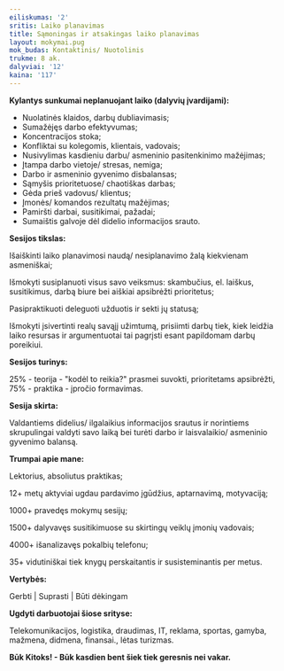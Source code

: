 ```yaml
---
eiliskumas: '2'
sritis: Laiko planavimas
title: Sąmoningas ir atsakingas laiko planavimas
layout: mokymai.pug
mok_budas: Kontaktinis/ Nuotolinis
trukme: 8 ak.
dalyviai: '12'
kaina: '117'
---
```

**Kylantys sunkumai neplanuojant laiko (dalyvių įvardijami): <!--more-->**

* Nuolatinės klaidos, darbų dubliavimasis;
* Sumažėjęs darbo efektyvumas;
* Koncentracijos stoka;
* Konfliktai su kolegomis, klientais, vadovais;
* Nusivylimas kasdieniu darbu/ asmeninio pasitenkinimo mažėjimas;
* Įtampa darbo vietoje/ stresas, nemiga;
* Darbo ir asmeninio gyvenimo disbalansas;
* Sąmyšis prioritetuose/ chaotiškas darbas;
* Gėda prieš vadovus/ klientus;
* Įmonės/ komandos rezultatų mažėjimas;
* Pamiršti darbai, susitikimai, pažadai;
* Sumaištis galvoje dėl didelio informacijos srauto.

**Sesijos tikslas:**

Išaiškinti laiko planavimosi naudą/ nesiplanavimo žalą kiekvienam asmeniškai;

Išmokyti susiplanuoti visus savo veiksmus: skambučius, el. laiškus, susitikimus, darbą biure bei aiškiai apsibrėžti prioritetus;

Pasipraktikuoti deleguoti užduotis ir sekti jų statusą;

Išmokyti įsivertinti realų savąjį užimtumą, prisiimti darbų tiek, kiek leidžia laiko resursas ir argumentuotai tai pagrįsti esant papildomam darbų poreikiui.

**Sesijos turinys:**

25% - teorija - "kodėl to reikia?" prasmei suvokti, prioritetams apsibrėžti, 75% - praktika - įpročio formavimas.

**Sesija skirta:**

Valdantiems didelius/ ilgalaikius informacijos srautus ir norintiems skrupulingai valdyti savo laiką bei turėti darbo ir laisvalaikio/ asmeninio gyvenimo balansą.

**Trumpai apie mane:**

Lektorius, absoliutus praktikas;

12+ metų aktyviai ugdau pardavimo įgūdžius, aptarnavimą, motyvaciją;

1000+ pravedęs mokymų sesijų;

1500+ dalyvavęs susitikimuose su skirtingų veiklų įmonių vadovais;

4000+ išanalizavęs pokalbių telefonu;

35+ vidutiniškai tiek knygų perskaitantis ir susisteminantis per metus.

**Vertybės:**

Gerbti | Suprasti | Būti dėkingam

**Ugdyti darbuotojai šiose srityse:**

Telekomunikacijos, logistika, draudimas, IT, reklama, sportas, gamyba, mažmena, didmena, finansai., lėtas turizmas.

**Būk Kitoks! - Būk kasdien bent šiek tiek geresnis nei vakar.**
